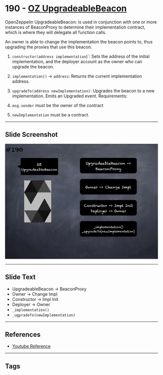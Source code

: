 # 190 - [OZ UpgradeableBeacon](OZ%20UpgradeableBeacon.md)
OpenZeppelin UpgradeableBeacon: is used in conjunction with one or more instances of BeaconProxy to determine their implementation contract, which is where they will delegate all function calls. 

An owner is able to change the implementation the beacon points to, thus upgrading the proxies that use this beacon.

1.  `constructor(address implementation`)`: Sets the address of the initial implementation, and the deployer account as the owner who can upgrade the beacon.
    
2.  `implementation()` → `address`: Returns the current implementation address.
    
3.  `upgradeTo(address newImplementation)`: Upgrades the beacon to a new implementation. Emits an Upgraded event. Requirements: 
  
  1. `msg.sender` must be the owner of the contract
  
  2. `newImplementation` must be a contract.

___
## Slide Screenshot
![190.png](../../images/3.Solidity%20201/190.png)
___
## Slide Text
- UpgradeableBeacon -> BeaconProxy
- Owner -> Change Impl
- Constructor -> Impl Init
- Deployer -> Owner
- `_implementation()`
- `_ugpradeTo(newImplementation)`
___
## References
- [Youtube Reference](https://youtu.be/0kx8M4u5980?t=796)
___
## Tags